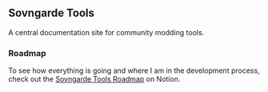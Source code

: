 ## Sovngarde Tools

A central documentation site for community modding tools.

### Roadmap

To see how everything is going and where I am in the development process, check out the
[Sovngarde Tools Roadmap](https://sovngarde-tools.notion.site/sovngarde-tools/Sovngarde-Tools-Roadmap-a0e99980844443a29ad98646aae2bde9)
on Notion.